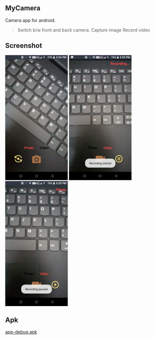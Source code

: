 ## **MyCamera**
Camera app for android.
 > Switch b/w front and back camera.
 > Capture image
 > Record video

## **Screenshot**
<img src="src/screenshot_1.png" width=200 height=400/>  <img src="src/screenshot_2.png" width=200 height=400/> <img src="src/screenshot_3.png" width=200 height=400/>

## **Apk**
[app-debug.apk](src/app-debug.apk?raw=true)
